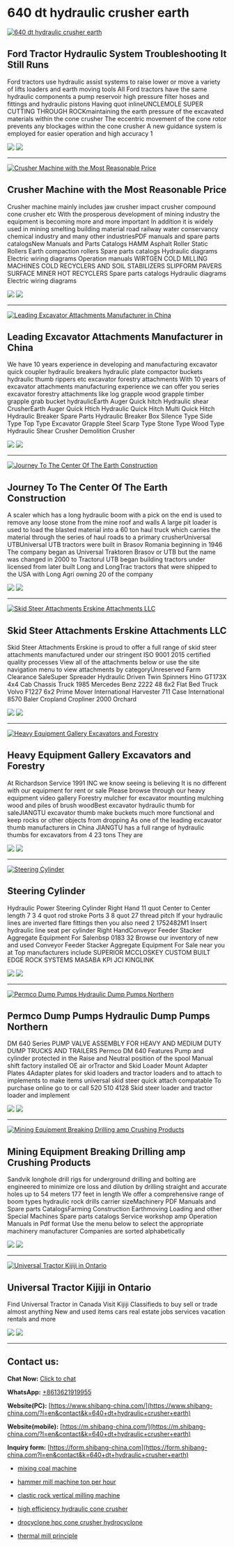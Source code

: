 # 640 dt hydraulic crusher earth

<a href="https://swt.shibang-china.com/?l=en&img&k=640+dt+hydraulic+crusher+earth" target="_blank">![640 dt hydraulic crusher earth](http://static.shibang-china.com/all-800x300/1256.jpg)</a>

## Ford Tractor Hydraulic System Troubleshooting It Still Runs
Ford tractors use hydraulic assist systems to raise lower or move a variety of lifts loaders and earth moving tools All Ford tractors have the same hydraulic components a pump reservoir high pressure filter hoses and fittings and hydraulic pistons Having quot inlineUNCLEMOLE SUPER CUTTING THROUGH ROCKmaintaining the earth pressure of the excavated materials within the cone crusher The eccentric movement of the cone rotor prevents any blockages within the cone crusher A new guidance system is employed for easier operation and high accuracy 1


<a href="https://whatsapp.shibangsoft.com/WhatsApp.php" target="_blank" title="WhatsApp">![](http://static.shibang-china.com/icon/whatsapp.png)</a> <a href="https://swt.shibang-china.com/?l=en&icon&k=640+dt+hydraulic+crusher+earth" target="_blank">![](http://static.shibang-china.com/icon/chat-en.png)</a>

---

<a href="https://swt.shibang-china.com/?l=en&img&k=640+dt+hydraulic+crusher+earth" target="_blank">![Crusher Machine with the Most Reasonable Price](http://static.shibang-china.com/all-800x300/1427.jpg)</a>

## Crusher Machine with the Most Reasonable Price
Crusher machine mainly includes jaw crusher impact crusher compound cone crusher etc With the prosperous development of mining industry the equipment is becoming more and more important In addition it is widely used in mining smelting building material road railway water conservancy chemical industry and many other industriesPDF manuals and spare parts catalogsNew Manuals and Parts Catalogs HAMM Asphalt Roller Static Rollers Earth compaction rollers Spare parts catalogs Hydraulic diagrams Electric wiring diagrams Operation manuals WIRTGEN COLD MILLING MACHINES COLD RECYCLERS AND SOIL STABILIZERS SLIPFORM PAVERS SURFACE MINER HOT RECYCLERS Spare parts catalogs Hydraulic diagrams Electric wiring diagrams


<a href="https://whatsapp.shibangsoft.com/WhatsApp.php" target="_blank" title="WhatsApp">![](http://static.shibang-china.com/icon/whatsapp.png)</a> <a href="https://swt.shibang-china.com/?l=en&icon&k=640+dt+hydraulic+crusher+earth" target="_blank">![](http://static.shibang-china.com/icon/chat-en.png)</a>

---

<a href="https://swt.shibang-china.com/?l=en&img&k=640+dt+hydraulic+crusher+earth" target="_blank">![Leading Excavator Attachments Manufacturer in China](http://static.shibang-china.com/all-800x300/692.jpg)</a>

## Leading Excavator Attachments Manufacturer in China
We have 10 years experience in developing and manufacturing excavator quick coupler hydraulic breakers hydraulic plate compactor buckets hydraulic thumb rippers etc excavator forestry attachments With 10 years of excavator attachments manufacturing experience we can offer you series excavator forestry attachments like log grapple wood grapple timber grapple grab bucket hydraulicEarth Auger Quick hitch Hydraulic shear CrusherEarth Auger Quick Htich Hydraulic Quick Hitch Multi Quick Hitch Hydraulic Breaker Spare Parts Hydraulic Breaker Box Silence Type Side Type Top Type Excavator Grapple Steel Scarp Type Stone Type Wood Type Hydraulic Shear Crusher Demolition Crusher


<a href="https://whatsapp.shibangsoft.com/WhatsApp.php" target="_blank" title="WhatsApp">![](http://static.shibang-china.com/icon/whatsapp.png)</a> <a href="https://swt.shibang-china.com/?l=en&icon&k=640+dt+hydraulic+crusher+earth" target="_blank">![](http://static.shibang-china.com/icon/chat-en.png)</a>

---

<a href="https://swt.shibang-china.com/?l=en&img&k=640+dt+hydraulic+crusher+earth" target="_blank">![Journey To The Center Of The Earth Construction](http://static.shibang-china.com/all-800x300/1470.jpg)</a>

## Journey To The Center Of The Earth Construction
A scaler which has a long hydraulic boom with a pick on the end is used to remove any loose stone from the mine roof and walls A large pit loader is used to load the blasted material into a 60 ton haul truck which carries the material through the series of haul roads to a primary crusherUniversal UTBUniversal UTB tractors were built in Brasov Romania beginning in 1946 The company began as Universal Traktoren Brasov or UTB but the name was changed in 2000 to Tractorul UTB began building tractors under licensed from later built Long and LongTrac tractors that were shipped to the USA with Long Agri owning 20 of the company


<a href="https://whatsapp.shibangsoft.com/WhatsApp.php" target="_blank" title="WhatsApp">![](http://static.shibang-china.com/icon/whatsapp.png)</a> <a href="https://swt.shibang-china.com/?l=en&icon&k=640+dt+hydraulic+crusher+earth" target="_blank">![](http://static.shibang-china.com/icon/chat-en.png)</a>

---

<a href="https://swt.shibang-china.com/?l=en&img&k=640+dt+hydraulic+crusher+earth" target="_blank">![Skid Steer Attachments Erskine Attachments LLC](http://static.shibang-china.com/all-800x300/670.jpg)</a>

## Skid Steer Attachments Erskine Attachments LLC
Skid Steer Attachments Erskine is proud to offer a full range of skid steer attachments manufactured under our stringent ISO 9001 2015 certified quality processes View all of the attachments below or use the site navigation menu to view attachments by categoryUnreserved Farm Clearance SaleSuper Spreader Hydraulic Driven Twin Spinners Hino GT173X 4x4 Cab Chassis Truck 1985 Mercedes Benz 2222 48 6x2 Flat Bed Truck Volvo F1227 6x2 Prime Mover International Harvester 711 Case International 8570 Baler Cropland Cropliner 2000 Orchard


<a href="https://whatsapp.shibangsoft.com/WhatsApp.php" target="_blank" title="WhatsApp">![](http://static.shibang-china.com/icon/whatsapp.png)</a> <a href="https://swt.shibang-china.com/?l=en&icon&k=640+dt+hydraulic+crusher+earth" target="_blank">![](http://static.shibang-china.com/icon/chat-en.png)</a>

---

<a href="https://swt.shibang-china.com/?l=en&img&k=640+dt+hydraulic+crusher+earth" target="_blank">![Heavy Equipment Gallery Excavators and Forestry](http://static.shibang-china.com/all-800x300/836.jpg)</a>

## Heavy Equipment Gallery Excavators and Forestry
At Richardson Service 1991 INC we know seeing is believing It is no different with our equipment for rent or sale Please browse through our heavy equipment video gallery Forestry mulcher for excavator mounting mulching wood and piles of brush woodBest excavator hydraulic thumb for saleJIANGTU excavator thumb make buckets much more functional and keep rocks or other objects from dropping As one of the leading excavator thumb manufacturers in China JIANGTU has a full range of hydraulic thumbs for excavators from 4 23 tons They are


<a href="https://whatsapp.shibangsoft.com/WhatsApp.php" target="_blank" title="WhatsApp">![](http://static.shibang-china.com/icon/whatsapp.png)</a> <a href="https://swt.shibang-china.com/?l=en&icon&k=640+dt+hydraulic+crusher+earth" target="_blank">![](http://static.shibang-china.com/icon/chat-en.png)</a>

---

<a href="https://swt.shibang-china.com/?l=en&img&k=640+dt+hydraulic+crusher+earth" target="_blank">![Steering Cylinder](http://static.shibang-china.com/all-800x300/1513.jpg)</a>

## Steering Cylinder
Hydraulic Power Steering Cylinder Right Hand 11 quot Center to Center length 7 3 4 quot rod stroke Ports 3 8 quot 27 thread pitch If your hydraulic lines are inverted flare fittings then you also need 2 1752482M1 Insert hydraulic line seat per cylinder Right HandConveyor Feeder Stacker Aggregate Equipment For Salenbsp 0183 32 Browse our inventory of new and used Conveyor Feeder Stacker Aggregate Equipment For Sale near you at Top manufacturers include SUPERIOR MCCLOSKEY CUSTOM BUILT EDGE ROCK SYSTEMS MASABA KPI JCI KINGLINK


<a href="https://whatsapp.shibangsoft.com/WhatsApp.php" target="_blank" title="WhatsApp">![](http://static.shibang-china.com/icon/whatsapp.png)</a> <a href="https://swt.shibang-china.com/?l=en&icon&k=640+dt+hydraulic+crusher+earth" target="_blank">![](http://static.shibang-china.com/icon/chat-en.png)</a>

---

<a href="https://swt.shibang-china.com/?l=en&img&k=640+dt+hydraulic+crusher+earth" target="_blank">![Permco Dump Pumps Hydraulic Dump Pumps Northern](http://static.shibang-china.com/all-800x300/807.jpg)</a>

## Permco Dump Pumps Hydraulic Dump Pumps Northern
DM 640 Series PUMP VALVE ASSEMBLY FOR HEAVY AND MEDIUM DUTY DUMP TRUCKS AND TRAILERS Permco DM 640 Features Pump and cylinder protected in the Raise and Neutral position of the spool Manual shift factory installed OE air orTractor and Skid Loader Mount Adapter Plates 4Adapter plates for skid loaders and tractor loaders and to attach to implements to make items universal skid steer quick attach compatable To purchase online go to or call 520 510 4128 Skid steer loader and tractor loader and implement


<a href="https://whatsapp.shibangsoft.com/WhatsApp.php" target="_blank" title="WhatsApp">![](http://static.shibang-china.com/icon/whatsapp.png)</a> <a href="https://swt.shibang-china.com/?l=en&icon&k=640+dt+hydraulic+crusher+earth" target="_blank">![](http://static.shibang-china.com/icon/chat-en.png)</a>

---

<a href="https://swt.shibang-china.com/?l=en&img&k=640+dt+hydraulic+crusher+earth" target="_blank">![Mining Equipment Breaking Drilling amp Crushing Products](http://static.shibang-china.com/all-800x300/1478.jpg)</a>

## Mining Equipment Breaking Drilling amp Crushing Products
Sandvik longhole drill rigs for underground drilling and bolting are engineered to minimize ore loss and dilution by drilling straight and accurate holes up to 54 meters 177 feet in length We offer a comprehensive range of boom types hydraulic rock drills carrier sizeMachinery PDF Manuals and Spare parts CatalogsFarming Construction Earthmoving Loading and other Special Machines Spare parts catalogs Service workshop amp Operation Manuals in Pdf format Use the menu below to select the appropriate machinery manufacturer Companies are sorted alphabetically


<a href="https://whatsapp.shibangsoft.com/WhatsApp.php" target="_blank" title="WhatsApp">![](http://static.shibang-china.com/icon/whatsapp.png)</a> <a href="https://swt.shibang-china.com/?l=en&icon&k=640+dt+hydraulic+crusher+earth" target="_blank">![](http://static.shibang-china.com/icon/chat-en.png)</a>

---

<a href="https://swt.shibang-china.com/?l=en&img&k=640+dt+hydraulic+crusher+earth" target="_blank">![Universal Tractor Kijiji in Ontario](http://static.shibang-china.com/all-800x300/1024.jpg)</a>

## Universal Tractor Kijiji in Ontario
Find Universal Tractor in Canada Visit Kijiji Classifieds to buy sell or trade almost anything New and used items cars real estate jobs services vacation rentals and more

<a href="https://whatsapp.shibangsoft.com/WhatsApp.php" target="_blank" title="WhatsApp">![](http://static.shibang-china.com/icon/whatsapp.png)</a> <a href="https://swt.shibang-china.com/?l=en&icon&k=640+dt+hydraulic+crusher+earth" target="_blank">![](http://static.shibang-china.com/icon/chat-en.png)</a>

---
## Contact us:

**Chat Now:** [Click to chat](https://swt.shibang-china.com?l=en&contact&k=640+dt+hydraulic+crusher+earth)

**WhatsApp:**  [+8613621919955](https://whatsapp.shibangsoft.com/WhatsApp.php)

**Website(PC):** [https://www.shibang-china.com/](https://www.shibang-china.com/?l=en&contact&k=640+dt+hydraulic+crusher+earth)

**Website(mobile):** [https://m.shibang-china.com/](https://m.shibang-china.com/?l=en&contact&k=640+dt+hydraulic+crusher+earth)

**Inquiry form:** [https://form.shibang-china.com](https://form.shibang-china.com?l=en&contact&k=640+dt+hydraulic+crusher+earth)

* [mixing coal machine](../163/mixing%20coal%20machine.md)

* [hammer mill machine ton per hour](../161/hammer%20mill%20machine%20ton%20per%20hour.md)

* [clastic rock vertical milling machine](../161/clastic%20rock%20vertical%20milling%20machine.md)

* [high efficiency hydraulic cone crusher](../169/high%20efficiency%20hydraulic%20cone%20crusher.md)

* [drocyclone hpc cone crusher hydrocyclone](../169/drocyclone%20hpc%20cone%20crusher%20hydrocyclone.md)

* [thermal mill principle](../163/thermal%20mill%20principle.md)
